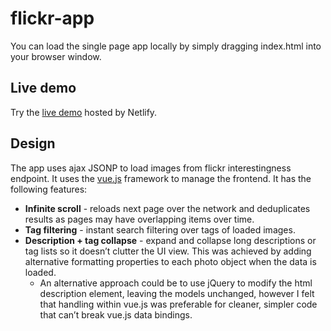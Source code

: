 # flickr-app

You can load the single page app locally by simply dragging index.html into your browser window.

## Live demo
Try the [live demo](https://flickr-leary.netlify.com/) hosted by Netlify.

## Design

The app uses ajax JSONP to load images from flickr interestingness endpoint. It uses the [vue.js](https://vuejs.org/) framework to manage the frontend. It has the following features:
- **Infinite scroll** - reloads next page over the network and deduplicates results as pages may have overlapping items over time.
- **Tag filtering** - instant search filtering over tags of loaded images.
- **Description + tag collapse** - expand and collapse long descriptions or tag lists so it doesn’t clutter the UI view. This was achieved by adding alternative formatting properties to each photo object when the data is loaded.
	- An alternative approach could be to use jQuery to modify the html description element, leaving the models unchanged, however I felt that handling within vue.js was preferable for cleaner, simpler code that can’t break vue.js data bindings.
